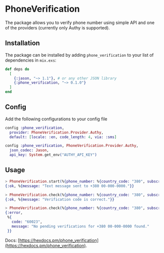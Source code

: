 # PhoneVerification

The package allows you to verify phone number using simple API and one of the providers (currently only Authy is supported).

## Installation

The package can be installed by adding `phone_verification` to your list of dependencies in `mix.exs`:

```elixir
def deps do
  [
    {:jason, "~> 1.1"}, # or any other JSON library
    {:phone_verification, "~> 0.1.0"}
  ]
end
```
## Config

Add the following configurations to your config file
```elixir
config :phone_verification,
  provider: PhoneVerification.Provider.Authy,
  default: [locale: :en, code_length: 4, via: :sms]

config :phone_verification, PhoneVerification.Provider.Authy,
  json_codec: Jason,
  api_key: System.get_env("AUTHY_API_KEY")
```

## Usage

```elixir
> PhoneVerification.start(%{phone_number: %{country_code: "380", subscriber_number: "000000000"}})
{:ok, %{message: "Text message sent to +380 00-000-0000."}}

> PhoneVerification.check(%{phone_number: %{country_code: "380", subscriber_number: "000000000"}, verification_code: "1111"})
{:ok, %{message: "Verification code is correct."}}

> PhoneVerification.check(%{phone_number: %{country_code: "380", subscriber_number: "000000000"}, verification_code: "1111"})
{:error,
 %{
   code: "60023",
   message: "No pending verifications for +380 00-000-0000 found."
 }}

```
Docs: [https://hexdocs.pm/phone_verification](https://hexdocs.pm/phone_verification).
